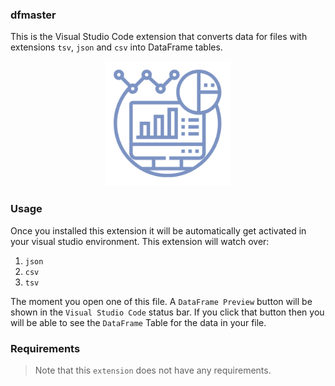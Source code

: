 ### dfmaster

This is the Visual Studio Code extension that converts data for files with extensions `tsv`, `json` and `csv` into DataFrame tables.

<p align="center"><img src="https://github.com/CrispenGari/dfmaster/blob/main/media/logo.png" width="200" alt="logo"></p>

### Usage

Once you installed this extension it will be automatically get activated in your visual studio environment. This extension will watch over:

1. `json`
2. `csv`
3. `tsv`

The moment you open one of this file. A `DataFrame Preview` button will be shown in the `Visual Studio Code` status bar. If you click that button then you will be able to see the `DataFrame` Table for the data in your file.

### Requirements

> Note that this `extension` does not have any requirements.
